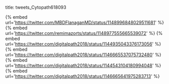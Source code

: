 title: tweets_Cytopath618093

{% embed url='https://twitter.com/MBDFlanaganMD/status/1148996848029511681' %}
{% embed url='https://twitter.com/remimazorts/status/1148977555665539072' %}
{% embed url='https://twitter.com/digitalpath2018/status/1144935043376173056' %}
{% embed url='https://twitter.com/digitalpath2018/status/1146665537075732480' %}
{% embed url='https://twitter.com/digitalpath2018/status/1144543104180994048' %}
{% embed url='https://twitter.com/digitalpath2018/status/1146665641975283713' %}
